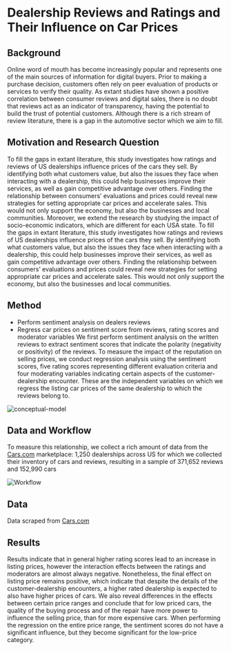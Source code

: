 # Dealership Reviews and Ratings and Their Influence on Car Prices

## Background
Online word of mouth has become increasingly popular and represents one of the main sources of information for digital buyers. Prior to making a purchase decision, customers often rely on peer evaluation of products or services to verify their quality. As extant studies have shown a positive correlation between consumer reviews and digital sales, there is no doubt that reviews act as an indicator of transparency, having the potential to build the trust of potential customers. Although there is a rich stream of review literature, there is a gap in the automotive sector which we aim to fill.

## Motivation and Research Question
To fill the gaps in extant literature, this study investigates how ratings and reviews of US dealerships influence prices of the cars they sell. By identifying both what customers value, but also the issues they face when interacting with a dealership, this could help businesses improve their services, as well as gain competitive advantage over others. Finding the relationship between consumers’ evaluations and prices could reveal new strategies for setting appropriate car prices and accelerate sales. This would not only support the economy, but also the businesses and local communities. Moreover, we extend the research by studying the impact of socio-economic indicators, which are different for each USA state.
To fill the gaps in extant literature, this study investigates how ratings and reviews of US dealerships influence prices of the cars they sell. By identifying both what customers value, but also the issues they face when interacting with a dealership, this could help businesses improve their services, as well as gain competitive advantage over others. Finding the relationship between consumers’ evaluations and prices could reveal new strategies for setting appropriate car prices and accelerate sales. This would not only support the economy, but also the businesses and local communities. 

## Method
- Perform sentiment analysis on dealers reviews 
- Regress car prices on sentiment score from reviews, rating scores and moderator variables
We first perform sentiment analysis on the written reviews to extract sentiment scores that indicate the polarity (negativity or positivity) of the reviews. To measure the impact of the reputation on selling prices, we conduct regression analysis using the sentiment scores, five rating scores representing different evaluation criteria and four moderating variables indicating certain aspects of the customer-dealership encounter. These are the independent variables on which we regress the listing car prices of the same dealership to which the reviews belong to.

![conceptual-model](https://github.com/ana-bianca-luca/dealership-reviews-impact-on-car-prices/assets/60931541/fd66fa65-605d-4efa-87f3-268ba4ebb9dd)

## Data and Workflow
To measure this relationship, we collect a rich amount of data from the [Cars.com](https://www.cars.com/dealers/buy/) marketplace: 1,250 dealerships across US for which we collected their inventory of cars and reviews, resulting in a sample of 371,652 reviews and 152,990 cars


![Workflow](https://github.com/ana-bianca-luca/dealership-reviews-impact-on-car-prices/assets/60931541/c5558b60-d996-4460-be1b-1f720230fc05)

## Data
Data scraped from [Cars.com](https://www.cars.com/dealers/buy/)
## Results
Results indicate that in general higher rating scores lead to an increase in listing prices, however the interaction effects between the ratings and moderators are almost always negative. Nonetheless, the final effect on listing price remains positive, which indicate that despite the details of the customer-dealership encounters, a higher rated dealership is expected to also have higher prices of cars. We also reveal differences in the effects between certain price ranges and conclude that for low priced cars, the quality of the buying process and of the repair have more power to influence the selling price, than for more expensive cars. When performing the regression on the entire price range, the sentiment scores do not have a significant influence, but they become significant for the low-price category.
